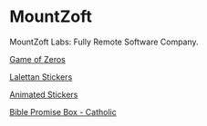 # MountZoft

MountZoft Labs: Fully Remote Software Company.

[Game of Zeros](https://play.google.com/store/apps/details?id=com.mountzoft.gameofzeros)

[Lalettan Stickers](https://play.google.com/store/apps/details?id=com.mountzoft.lalettanstickersforwhatsapp)

[Animated Stickers](https://play.google.com/store/apps/details?id=com.mountzoft.animatedstickersforwhatsapp)

[Bible Promise Box - Catholic](https://play.google.com/store/apps/details?id=com.inc.mountzoft.randombibleversegeneratorapp)
